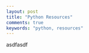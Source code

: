 ```yaml
---
layout: post
title: "Python Resources"
comments: true
keywords: "python, resources"
---
```


asdfasdf
